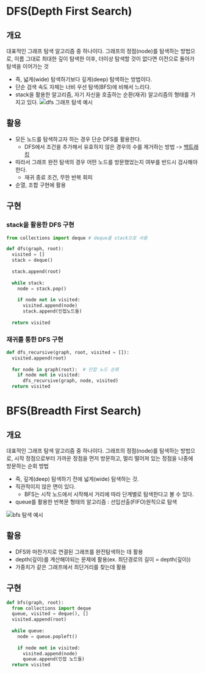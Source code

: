# DFS(Depth First Search)
## 개요
대표적인 그래프 탐색 알고리즘 중 하나이다. 그래프의 정점(node)를 탐색하는 방법으로, 이름 그대로 최대한 깊이 탐색한 이후, 더이상 탐색할 것이 없다면 이전으로 돌아가 탐색을 이어가는 것
- 즉, 넓게(wide) 탐색하기보다 깊게(deep) 탐색하는 방법이다.
- 단순 검색 속도 자체는 너비 우선 탐색(BFS)에 비해서 느리다.
- stack을 활용한 알고리즘, 자기 자신을 호출하는 순환(재귀) 알고리즘의 형태를 가지고 있다.
![dfs 그래프 탐색 예시](https://upload.wikimedia.org/wikipedia/commons/7/7f/Depth-First-Search.gif)

## 활용
- 모든 노드를 탐색하고자 하는 경우 단순 DFS를 활용한다.
  - DFS에서 조건을 추가해서 유효하지 않은 경우의 수를 제거하는 방법 -> [백트래킹](https://github.com/zsmalla/algorithm-jistudy-season1/blob/main/docs/chapter2/1_%EB%B0%B1%ED%8A%B8%EB%9E%98%ED%82%B9(1)/%EC%9E%84%EC%A7%80%EC%88%98/%5B%EC%9E%84%EC%A7%80%EC%88%98%5D_%EB%B0%B1%ED%8A%B8%EB%9E%98%ED%82%B9(1).md)
- 따라서 그래프 완전 탐색의 경우 어떤 노드를 방문했었는지 여부를 반드시 검사해야 한다.
  - 재귀 종료 조건, 무한 반복 회피
- 순열, 조합 구현에 활용

## 구현
### stack을 활용한 DFS 구현
``` python
from collections import deque # deque을 stack으로 사용

def dfs(graph, root):
  visited = []
  stack = deque()
  
  stack.append(root)
  
  while stack:
    node = stack.pop()
    
    if node not in visited:
      visited.append(node)
      stack.append(인접노드들)
      
  return visited
```
### 재귀를 통한 DFS 구현
```python
def dfs_recursive(graph, root, visited = []):
  visited.append(root)
  
  for node in graph(root):  # 인접 노드 순회
    if node not in visited:
      dfs_recursive(graph, node, visited)
  return visited
```

# BFS(Breadth First Search)
## 개요
대표적인 그래프 탐색 알고리즘 중 하나이다. 그래프의 정점(node)를 탐색하는 방법으로, 시작 정점으로부터 가까운 정점을 먼저 방문하고, 멀리 떨어져 있는 정점을 나중에 방문하는 순회 방법
- 즉, 깊게(deep) 탐색하기 전에 넓게(wide) 탐색하는 것. 
- 직관적이지 않은 면이 있다.
  - BFS는 시작 노드에서 시작해서 거리에 따라 단계별로 탐색한다고 볼 수 있다.
- queue를 활용한 반복문 형태의 알고리즘 : 선입선출(FIFO)원칙으로 탐색

![bfs 탐색 예시](https://upload.wikimedia.org/wikipedia/commons/5/5d/Breadth-First-Search-Algorithm.gif)

## 활용
- DFS와 마찬가지로 연결된 그래프를 완전탐색하는 데 활용
- depth(깊이)를 계산해야되는 문제에 활용(ex. 최단경로의 길이 = depth(깊이))
- 가중치가 같은 그래프에서 최단거리를 찾는데 활용

## 구현
```python 
def bfs(graph, root):
  from collections import deque
  queue, visited = deque(), []
  visited.append(root)
  
  while queue:
    node = queue.popleft()
    
    if node not in visited:
      visited.append(node)
      queue.append(인접 노드들)
  return visited
```